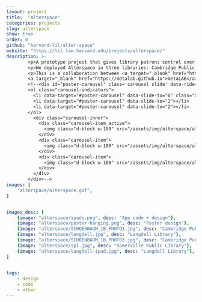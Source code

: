 ```yaml
---
layout: project
title:  "Alterspace"
categories: projects
slug: alterspace
show: true
order: 0
github: "harvard-lil/alter-space"
website: "https://lil.law.harvard.edu/projects/alterspace/"
description: >-
        <p>A prototype project that gives library patrons control over their space, allowing them to change lights and sounds.</p>
        <p>We deployed Alterspace in three libraries: Cambridge Public Library, Somerville Public Library, and Langdell Hall in Harvard Law School.</p>
        <p>This is a collaboration between <a target="_blank" href="https://lil.law.harvard.edu">Library Innovation Lab</a> (<a href="https://twitter.com/clare__stanton">Clare Stanton</a>, <a href="https://www.instagram.com/andygoddamnedsilva/">Andy Silva</a>, myself) and 
        <a target="_blank" href="https://metalab.github.io">metaLAB</a> (<a href="http://jessyurko.com/#">Jessica Yurkfvsky</a>, <a href="https://cyber.harvard.edu/people/mbattles">Matthew Battles</a>), funded by the <a target="_blank" href="https://knightfoundation.org">Knight Foundation.</a></p>
        <!--<div id="poster-carousel" class='carousel slide' data-ride="carousel" data-interval="false">
        <ol class="carousel-indicators">
          <li data-target="#poster-carousel" data-slide-to="0" class="active"></li>
          <li data-target="#poster-carousel" data-slide-to="1"></li>
          <li data-target="#poster-carousel" data-slide-to="2"></li>
        </ol>
          <div class="carousel-inner">
            <div class="carousel-item active">
              <img class="d-block w-100" src="/assets/img/alterspace/alterspace-poster.png"/>
            </div>
            <div class="carousel-item">
              <img class="d-block w-100" src="/assets/img/alterspace/alterspace-purple.png"/>
            </div>
            <div class="carousel-item">
              <img class="d-block w-100" src="/assets/img/alterspace/alterspace-magenta.png"/>
            </div>  
          </div>
        </div>-->
images: [ 
    "alterspace/alterspace.gif",
]


images_desc: [
    {image: "alterspace/ipads.png", desc: "App code + design"},
    {image: "alterspace/poster-hanging.png", desc: "Poster design"},
    {image: "alterspace/SCHOENBAUM_1B_PHOTO1.jpg", desc: "Cambridge Public Library. Credit: Hannah Schoenbaum"},
    {image: "alterspace/langdell.jpg", desc: "Langdell Library"},
    {image: "alterspace/SCHOENBAUM_1B_PHOTO3.jpg", desc: "Cambridge Public Library. Credit: Hannah Schoenbaum"},
    {image: "alterspace/spl.jpg", desc: "Somerville Public Library"},
    {image: "alterspace/langdell-ipad.jpg", desc: "Langdell Library"},
]
    

tags: 
    - design
    - code
    - other
---
```

